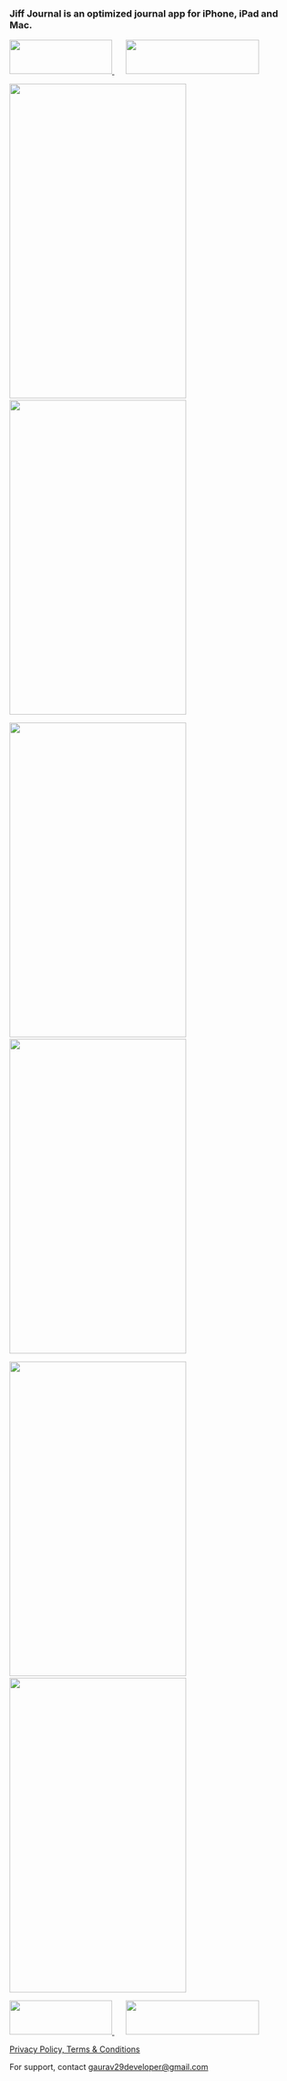 ### Jiff Journal is an optimized journal app for iPhone, iPad and Mac.<br>

<p align="left">
  <a href="https://apps.apple.com/us/app/jiff-journal/id1519720338">
    <img src="https://indianmoody.github.io/jiff_journal_info/images/download_app_store.png" width="180" height="60">
  </a>
  &nbsp;&nbsp;&nbsp;&nbsp;
  <a href="https://apps.apple.com/us/app/jiff-journal/id1519720338">
    <img src="https://indianmoody.github.io/jiff_journal_info/images/download_mac_app_store.png" width="234" height="60">
  </a>
</p>

<p align="left">
  <img src="https://indianmoody.github.io/jiff_journal_info/images/jj_web_1.png" width="310" height="552">
  &nbsp;&nbsp;&nbsp;&nbsp;
  <img src="https://indianmoody.github.io/jiff_journal_info/images/jj_web_2.png" width="310" height="552">
</p>
<p align="left">
  <img src="https://indianmoody.github.io/jiff_journal_info/images/jj_web_3.png" width="310" height="552">
  &nbsp;&nbsp;&nbsp;&nbsp;
  <img src="https://indianmoody.github.io/jiff_journal_info/images/jj_web_4.png" width="310" height="552">
</p>
<p align="left">
  <img src="https://indianmoody.github.io/jiff_journal_info/images/jj_web_6.png" width="310" height="552">
  &nbsp;&nbsp;&nbsp;&nbsp;
  <img src="https://indianmoody.github.io/jiff_journal_info/images/jj_web_7.png" width="310" height="552">
</p>

<p align="left">
  <a href="https://apps.apple.com/us/app/jiff-journal/id1519720338">
    <img src="https://indianmoody.github.io/jiff_journal_info/images/download_app_store.png" width="180" height="60">
  </a>
  &nbsp;&nbsp;&nbsp;&nbsp;
  <a href="https://apps.apple.com/us/app/jiff-journal/id1519720338">
    <img src="https://indianmoody.github.io/jiff_journal_info/images/download_mac_app_store.png" width="234" height="60">
  </a>
</p>


[Privacy Policy, Terms & Conditions](https://indianmoody.github.io/jiff_journal_info/terms_and_conditions.html)  
  
For support, contact gaurav29developer@gmail.com
